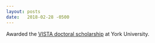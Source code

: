 ```yaml
---
layout: posts
date:   2018-02-28 -0500
---
```

Awarded the [VISTA doctoral scholarship](http://vista.info.yorku.ca/opportunities/training-scholarships/doctoral-scholarships/) at York University.
